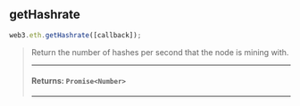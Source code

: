 ## getHashrate
```js
web3.eth.getHashrate([callback]);
```
> Return the number of hashes per second that the node is mining with.
>
> <hr>
>
> #### Returns: `Promise<Number>`
>
> <hr>

